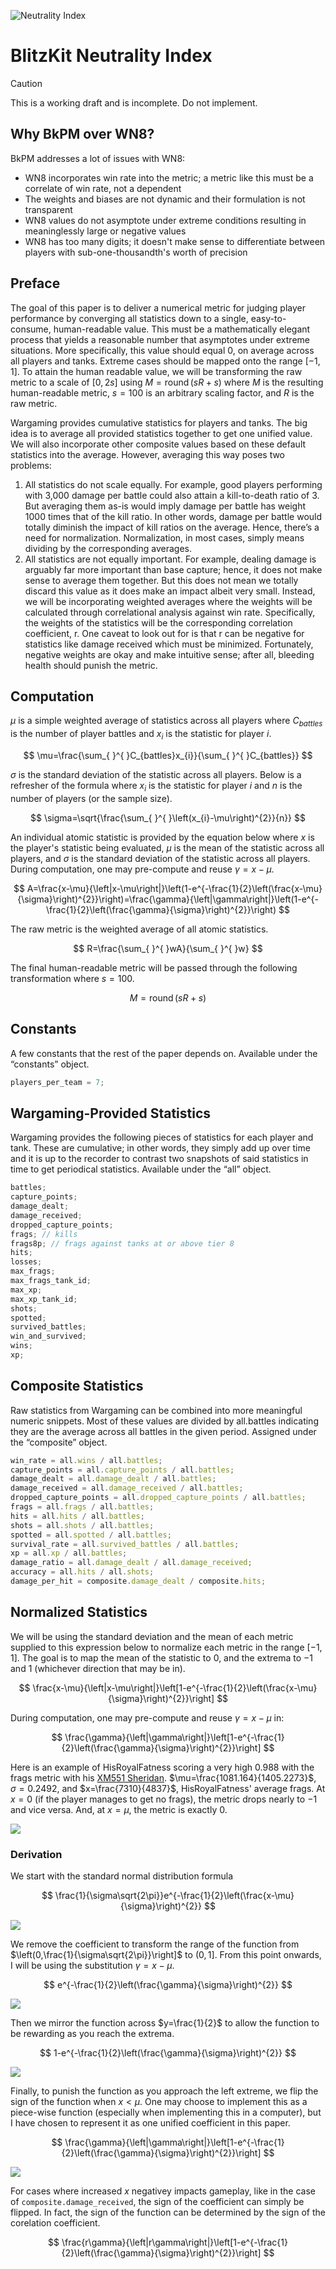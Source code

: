 ![Neutrality Index](https://i.imgur.com/XcGy5rh.png 'Neutrality Index')

# BlitzKit Neutrality Index

> [!CAUTION]
> This is a working draft and is incomplete. Do not implement.

## Why BkPM over WN8?

BkPM addresses a lot of issues with WN8:

- WN8 incorporates win rate into the metric; a metric like this must be a correlate of win rate, not a dependent
- The weights and biases are not dynamic and their formulation is not transparent
- WN8 values do not asymptote under extreme conditions resulting in meaninglessly large or negative values
- WN8 has too many digits; it doesn't make sense to differentiate between players with sub-one-thousandth's worth of precision

## Preface

The goal of this paper is to deliver a numerical metric for judging player performance by converging all statistics down to a single, easy-to-consume, human-readable value. This must be a mathematically elegant process that yields a reasonable number that asymptotes under extreme situations. More specifically, this value should equal 0, on average across all players and tanks. Extreme cases should be mapped onto the range $[-1, 1]$. To attain the human readable value, we will be transforming the raw metric to a scale of $[0, 2s]$ using $M=\operatorname{round}\left(sR+s\right)$ where $M$ is the resulting human-readable metric, $s = 100$ is an arbitrary scaling factor, and $R$ is the raw metric.

Wargaming provides cumulative statistics for players and tanks. The big idea is to average all provided statistics together to get one unified value. We will also incorporate other composite values based on these default statistics into the average. However, averaging this way poses two problems:

1. All statistics do not scale equally. For example, good players performing with 3,000 damage per battle could also attain a kill-to-death ratio of 3. But averaging them as-is would imply damage per battle has weight 1000 times that of the kill ratio. In other words, damage per battle would totally diminish the impact of kill ratios on the average. Hence, there’s a need for normalization. Normalization, in most cases, simply means dividing by the corresponding averages.
2. All statistics are not equally important. For example, dealing damage is arguably far more important than base capture; hence, it does not make sense to average them together. But this does not mean we totally discard this value as it does make an impact albeit very small. Instead, we will be incorporating weighted averages where the weights will be calculated through correlational analysis against win rate. Specifically, the weights of the statistics will be the corresponding correlation coefficient, r. One caveat to look out for is that r can be negative for statistics like damage received which must be minimized. Fortunately, negative weights are okay and make intuitive sense; after all, bleeding health should punish the metric.

## Computation

$\mu$ is a simple weighted average of statistics across all players where $C_{battles}$ is the number of player battles and $x_{i}$ is the statistic for player $i$.

$$
\mu=\frac{\sum_{ }^{ }C_{battles}x_{i}}{\sum_{ }^{ }C_{battles}}
$$

$\sigma$ is the standard deviation of the statistic across all players. Below is a refresher of the formula where $x_{i}$ is the statistic for player $i$ and $n$ is the number of players (or the sample size).

$$
\sigma=\sqrt{\frac{\sum_{ }^{ }\left(x_{i}-\mu\right)^{2}}{n}}
$$

An individual atomic statistic is provided by the equation below where $x$ is the player's statistic being evaluated, $\mu$ is the mean of the statistic across all players, and $\sigma$ is the standard deviation of the statistic across all players. During computation, one may pre-compute and reuse $\gamma=x-\mu$.

$$
A=\frac{x-\mu}{\left|x-\mu\right|}\left(1-e^{-\frac{1}{2}\left(\frac{x-\mu}{\sigma}\right)^{2}}\right)=\frac{\gamma}{\left|\gamma\right|}\left(1-e^{-\frac{1}{2}\left(\frac{\gamma}{\sigma}\right)^{2}}\right)
$$

The raw metric is the weighted average of all atomic statistics.

$$
R=\frac{\sum_{ }^{ }wA}{\sum_{ }^{ }w}
$$

The final human-readable metric will be passed through the following transformation where $s=100$.

$$
M=\operatorname{round}\left(sR+s\right)
$$

## Constants

A few constants that the rest of the paper depends on. Available under the “constants” object.

```ts
players_per_team = 7;
```

## Wargaming-Provided Statistics

Wargaming provides the following pieces of statistics for each player and tank. These are cumulative; in other words, they simply add up over time and it is up to the recorder to contrast two snapshots of said statistics in time to get periodical statistics. Available under the “all” object.

```ts
battles;
capture_points;
damage_dealt;
damage_received;
dropped_capture_points;
frags; // kills
frags8p; // frags against tanks at or above tier 8
hits;
losses;
max_frags;
max_frags_tank_id;
max_xp;
max_xp_tank_id;
shots;
spotted;
survived_battles;
win_and_survived;
wins;
xp;
```

## Composite Statistics

Raw statistics from Wargaming can be combined into more meaningful numeric snippets. Most of these values are divided by all.battles indicating they are the average across all battles in the given period. Assigned under the “composite” object.

```ts
win_rate = all.wins / all.battles;
capture_points = all.capture_points / all.battles;
damage_dealt = all.damage_dealt / all.battles;
damage_received = all.damage_received / all.battles;
dropped_capture_points = all.dropped_capture_points / all.battles;
frags = all.frags / all.battles;
hits = all.hits / all.battles;
shots = all.shots / all.battles;
spotted = all.spotted / all.battles;
survival_rate = all.survived_battles / all.battles;
xp = all.xp / all.battles;
damage_ratio = all.damage_dealt / all.damage_received;
accuracy = all.hits / all.shots;
damage_per_hit = composite.damage_dealt / composite.hits;
```

## Normalized Statistics

We will be using the standard deviation and the mean of each metric supplied to this expression below to normalize each metric in the range $[-1, 1]$. The goal is to map the mean of the statistic to $0$, and the extrema to $-1$ and $1$ (whichever direction that may be in).

$$
\frac{x-\mu}{\left|x-\mu\right|}\left[1-e^{-\frac{1}{2}\left(\frac{x-\mu}{\sigma}\right)^{2}}\right]
$$

During computation, one may pre-compute and reuse $\gamma=x-\mu$ in:

$$
\frac{\gamma}{\left|\gamma\right|}\left[1-e^{-\frac{1}{2}\left(\frac{\gamma}{\sigma}\right)^{2}}\right]
$$

Here is an example of HisRoyalFatness scoring a very high $0.988$ with the frags metric with his [XM551 Sheridan](https://blitzkit.app/tools/tankopedia/20257). $\mu=\frac{1081.164}{1405.2273}$, $\sigma=0.2492$, and $x=\frac{7310}{4837}$, HisRoyalFatness' average frags. At $x = 0$ (if the player manages to get no frags), the metric drops nearly to $-1$ and vice versa. And, at $x=\mu$, the metric is exactly $0$.

![](https://i.imgur.com/aIUQmGF.png)

### Derivation

We start with the standard normal distribution formula

$$
\frac{1}{\sigma\sqrt{2\pi}}e^{-\frac{1}{2}\left(\frac{x-\mu}{\sigma}\right)^{2}}
$$

![](https://i.imgur.com/a10m8Xz.png)

We remove the coefficient to transform the range of the function from $\left(0,\frac{1}{\sigma\sqrt{2\pi}}\right]$ to $\left(0,1\right]$. From this point onwards, I will be using the substitution $\gamma=x-\mu$.

$$
e^{-\frac{1}{2}\left(\frac{\gamma}{\sigma}\right)^{2}}
$$

![](https://i.imgur.com/67DO69i.png)

Then we mirror the function across $y=\frac{1}{2}$ to allow the function to be rewarding as you reach the extrema.

$$
1-e^{-\frac{1}{2}\left(\frac{\gamma}{\sigma}\right)^{2}}
$$

![](https://i.imgur.com/1J0cTyb.png)

Finally, to punish the function as you approach the left extreme, we flip the sign of the function when $x<\mu$. One may choose to implement this as a piece-wise function (especially when implementing this in a computer), but I have chosen to represent it as one unified coefficient in this paper.

$$
\frac{\gamma}{\left|\gamma\right|}\left[1-e^{-\frac{1}{2}\left(\frac{\gamma}{\sigma}\right)^{2}}\right]
$$

![](https://i.imgur.com/O8stVlJ.png)

For cases where increased $x$ negativey impacts gameplay, like in the case of `composite.damage_received`, the sign of the coefficient can simply be flipped. In fact, the sign of the function can be determined by the sign of the corelation coefficient.

$$
\frac{r\gamma}{\left|r\gamma\right|}\left[1-e^{-\frac{1}{2}\left(\frac{\gamma}{\sigma}\right)^{2}}\right]
$$
